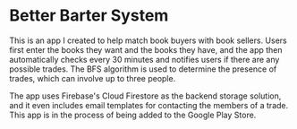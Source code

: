 # Better Barter System

This is an app I created to help match book buyers with book sellers. Users first enter the books they want
and the books they have, and the app then automatically checks every 30 minutes and notifies users 
if there are any possible trades. The BFS algorithm is used to determine the presence of trades, which
can involve up to three people.

The app uses Firebase's Cloud Firestore as the backend storage solution, and it even includes 
email templates for contacting the members of a trade. This app is in the process of being added
to the Google Play Store.
